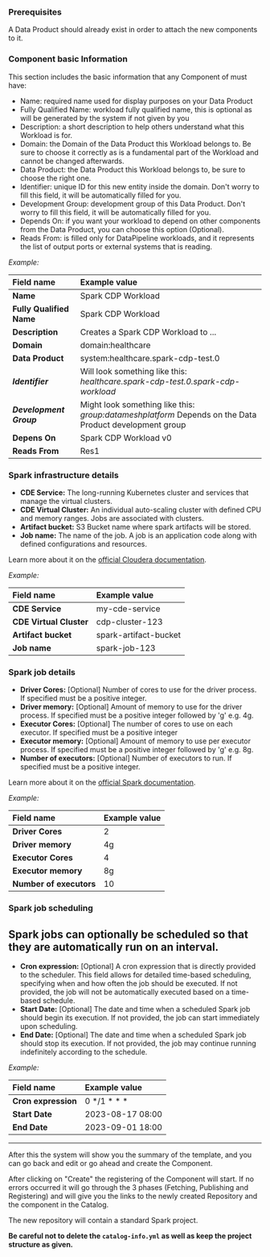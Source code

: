 ### Prerequisites

A Data Product should already exist in order to attach the new components to it.

### Component basic Information

This section includes the basic information that any Component of must have:

- Name: required name used for display purposes on your Data Product
- Fully Qualified Name: workload fully qualified name, this is optional as will be generated by the system if not given by you
- Description: a short description to help others understand what this Workload is for.
- Domain: the Domain of the Data Product this Workload belongs to. Be sure to choose it correctly as is a fundamental part of the Workload and cannot be changed afterwards.
- Data Product: the Data Product this Workload belongs to, be sure to choose the right one.
- Identifier: unique ID for this new entity inside the domain. Don't worry to fill this field, it will be automatically filled for you.
- Development Group: development group of this Data Product. Don't worry to fill this field, it will be automatically filled for you.
- Depends On: if you want your workload to depend on other components from the Data Product, you can choose this option (Optional).
- Reads From: is filled only for DataPipeline workloads, and it represents the list of output ports or external systems that is reading.

*Example:*

| Field name               | Example value                                                                                          |
|:-------------------------|:-------------------------------------------------------------------------------------------------------|
| **Name**                 | Spark CDP Workload                                                                                     |
| **Fully Qualified Name** | Spark CDP Workload                                                                                     | 
| **Description**          | Creates a Spark CDP Workload to ...                                                                    |
| **Domain**               | domain:healthcare                                                                                      |
| **Data Product**         | system:healthcare.spark-cdp-test.0                                                                     |
| ***Identifier***         | Will look something like this: *healthcare.spark-cdp-test.0.spark-cdp-workload*                        |
| ***Development Group***  | Might look something like this: *group:datameshplatform* Depends on the Data Product development group |
| **Depens On**            | Spark CDP Workload v0                                                                                  |
| **Reads From**           | Res1                                                                                                   |


### Spark infrastructure details
- **CDE Service:** The long-running Kubernetes cluster and services that manage the virtual clusters.
- **CDE Virtual Cluster:** An individual auto-scaling cluster with defined CPU and memory ranges. Jobs are associated with clusters.
- **Artifact bucket:** S3 Bucket name where spark artifacts will be stored.
- **Job name:** The name of the job. A job is an application code along with defined configurations and resources.

Learn more about it on the [official Cloudera documentation](https://docs.cloudera.com/data-engineering/cloud/overview/topics/cde-service-overview.html).


*Example:*

| Field name              | Example value         |
|:------------------------|:----------------------|
| **CDE Service**         | my-cde-service        |
| **CDE Virtual Cluster** | cdp-cluster-123       |
| **Artifact bucket**     | spark-artifact-bucket |
| **Job name**            | spark-job-123         |


### Spark job details
- **Driver Cores:** [Optional]  Number of cores to use for the driver process. If specified must be a positive integer.
- **Driver memory:** [Optional] Amount of memory to use for the driver process. If specified must be a positive integer followed by 'g' e.g. 4g.
- **Executor Cores:** [Optional] The number of cores to use on each executor. If specified must be a positive integer
- **Executor memory:** [Optional] Amount of memory to use per executor process. If specified must be a positive integer followed by 'g' e.g. 8g.
- **Number of executors:** [Optional] Number of executors to run. If specified must be a positive integer.

Learn more about it on the [official Spark documentation](https://spark.apache.org/docs/latest/configuration.html).

*Example:*

| Field name              | Example value |
|:------------------------|:--------------|
| **Driver Cores**        | 2             |
| **Driver memory**       | 4g            |
| **Executor Cores**      | 4             |
| **Executor memory**     | 8g            |
| **Number of executors** | 10            |


### Spark job scheduling
Spark jobs can optionally be scheduled so that they are automatically run on an interval.
- 
- **Cron expression:** [Optional] A cron expression that is directly provided to the scheduler. This field allows for detailed time-based scheduling, specifying when and how often the job should be executed. If not provided, the job will not be automatically executed based on a time-based schedule.
- **Start Date:** [Optional] The date and time when a scheduled Spark job should begin its execution. If not provided, the job can start immediately upon scheduling.
- **End Date:** [Optional] The date and time when a scheduled Spark job should stop its execution. If not provided, the job may continue running indefinitely according to the schedule.

*Example:*

| Field name          | Example value    |
|:--------------------|:-----------------|
| **Cron expression** | 0 */1 * * *      |
| **Start Date**      | 2023-08-17 08:00 |
| **End Date**        | 2023-09-01 18:00 |


---

After this the system will show you the summary of the template, and you can go back and edit or go ahead and create the Component.

After clicking on "Create" the registering of the Component will start. If no errors occurred it will go through the 3 phases (Fetching, Publishing and Registering) and will give you the links to the newly created Repository and the component in the Catalog.

The new repository will contain a standard Spark project.

**Be careful not to delete the `catalog-info.yml` as well as keep the project structure as given.**